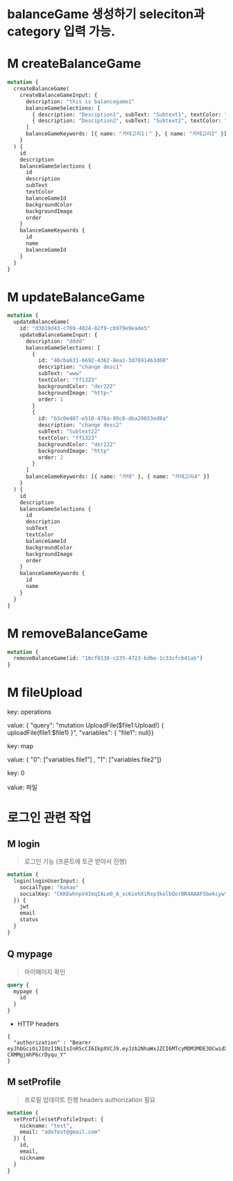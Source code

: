 # balanceGame 생성하기 seleciton과 category 입력 가능.

# M createBalanceGame

```graphql
mutation {
  createBalanceGame(
    createBalanceGameInput: {
      description: "this is balancegame1"
      balanceGameSelections: [
        { description: "Desciption1", subText: "Subtext1", textColor: "ff1323", order: 1 }
        { description: "Desciption2", subText: "Subtext2", textColor: "ff1323", order: 2 }
      ]
      balanceGameKeywords: [{ name: "카테고리1ㅣ" }, { name: "카테고리2" }]
    }
  ) {
    id
    description
    balanceGameSelections {
      id
      description
      subText
      textColor
      balanceGameId
      backgroundColor
      backgroundImage
      order
    }
    balanceGameKeywords {
      id
      name
      balanceGameId
    }
  }
}
```

# M updateBalanceGame

```graphql
mutation {
  updateBalanceGame(
    id: "d3019d43-c769-4024-82f9-cb979e9eade5"
    updateBalanceGameInput: {
      description: "dddd"
      balanceGameSelections: [
        {
          id: "46cba631-6692-4362-8ea1-3d7691463d68"
          description: "change desc1"
          subText: "www"
          textColor: "ff1323"
          backgroundColor: "der222"
          backgroundImage: "http~"
          order: 1
        }
        {
          id: "b3c0e407-e510-476a-89c8-dba29653ed8a"
          description: "change desc2"
          subText: "Subtext22"
          textColor: "ff1323"
          backgroundColor: "der222"
          backgroundImage: "http"
          order: 2
        }
      ]
      balanceGameKeywords: [{ name: "카테" }, { name: "카테고리4" }]
    }
  ) {
    id
    description
    balanceGameSelections {
      id
      description
      subText
      textColor
      balanceGameId
      backgroundColor
      backgroundImage
      order
    }
    balanceGameKeywords {
      id
      name
    }
  }
}
```

# M removeBalanceGame

```graphql
mutation {
  removeBalanceGame(id: "16cf0138-c235-4723-bd6e-1c33cfcb41ab")
}
```

# M fileUpload

key: operations

value: {  "query": "mutation UploadFile($file1:Upload!) { uploadFile(file1:$file1) }", "variables": { "file1": null}}

key: map

value: { "0": ["variables.file1"] , "1": ["variables.file2"]}

key: 0 

value: 파일



# 로그인 관련 작업

## M login

> 로그인 기능 (프론트에 토큰 받아서 진행)

```graphql
mutation {
  login(loginUserInput: {
    socialType: "kakao"
    socialKey: "CKKEwhnpV4ImqIALe0_A_scKiehXiRxp3kolbQorDR4AAAF5bekcyw"
  }) {
    jwt
    email
    status
  }
}
```

## Q mypage

> 마이페이지 확인

```graphql
query {
  mypage {
    id
  }
}
```
- HTTP headers
``` 
{
  "authorization" : "Bearer eyJhbGciOiJIUzI1NiIsInR5cCI6IkpXVCJ9.eyJzb2NhaWxJZCI6MTcyMDM3MDE3OCwidXNlcklkIjoiMTg0NWI2MWUtM2NhMi00OWM4LWJkMDktNDA0Y2U5NzRkNTQ5IiwiaWF0IjoxNjIwNTYwMjc4LCJleHAiOjE2NTIwOTYyNzh9.ppVgebenN8R7IeHN3Is6D3KX-CXMMgjmhP6crDyqu_Y" 
}
```



## M setProfile

> 프로필 업데이트 진행 headers authorization 필요

``` graphql
mutation {
  setProfile(setProfileInput: {
    nickname: "test",
    email: "adoTest@gmail.com"
  }) {
    id,
    email,
    nickname
  }
}
```

